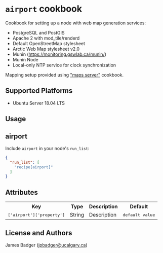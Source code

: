 # `airport` cookbook

Cookbook for setting up a node with web map generation services:

* PostgreSQL and PostGIS
* Apache 2 with mod_tile/renderd
* Default OpenStreetMap stylesheet
* Arctic Web Map stylesheet v2.0
* Munin (https://monitoring.gswlab.ca/munin/)
* Munin Node
* Local-only NTP service for clock synchronization

Mapping setup provided using ["maps server"](https://github.com/openfirmware/maps_server) cookbook.

## Supported Platforms

* Ubuntu Server 18.04 LTS

## Usage

## airport

Include `airport` in your node's `run_list`:

```json
{
  "run_list": [
    "recipe[airport]"
  ]
}
```

## Attributes

<table>
  <tr>
    <th>Key</th>
    <th>Type</th>
    <th>Description</th>
    <th>Default</th>
  </tr>
  <tr>
    <td><tt>['airport']['property']</tt></td>
    <td>String</td>
    <td>Description</td>
    <td><tt>default value</tt></td>
  </tr>
</table>

## License and Authors

James Badger (jpbadger@ucalgary.ca)

